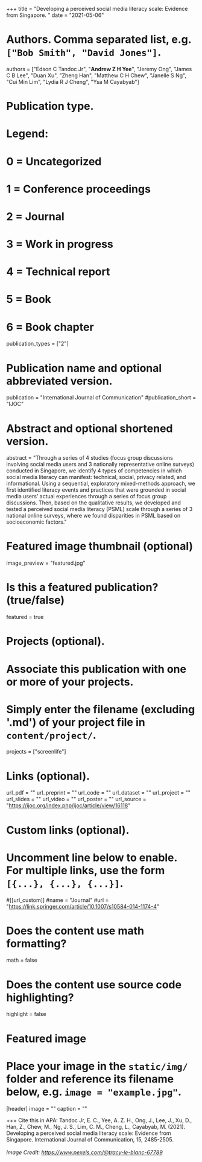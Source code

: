 +++
title = "Developing a perceived social media literacy scale: Evidence from Singapore. "
date = "2021-05-06"

# Authors. Comma separated list, e.g. `["Bob Smith", "David Jones"]`.

authors = ["Edson C Tandoc Jr", "**Andrew Z H Yee**", "Jeremy Ong", "James C B Lee", "Duan Xu", "Zheng Han", "Matthew C H Chew", "Janelle S Ng", "Cui Min Lim", "Lydia R J Cheng", "Ysa M Cayabyab"]

# Publication type.
# Legend:
# 0 = Uncategorized
# 1 = Conference proceedings
# 2 = Journal
# 3 = Work in progress
# 4 = Technical report
# 5 = Book
# 6 = Book chapter
publication_types = ["2"]

# Publication name and optional abbreviated version.
publication = "International Journal of Communication"
#publication_short = "IJOC"

# Abstract and optional shortened version.

abstract = "Through a series of 4 studies (focus group discussions involving social media users and 3 nationally representative online surveys) conducted in Singapore, we identify 4 types of competencies in which social media literacy can manifest: technical, social, privacy related, and informational. Using a sequential, exploratory mixed-methods approach, we first identified literacy events and practices that were grounded in social media users’ actual experiences through a series of focus group discussions. Then, based on the qualitative results, we developed and tested a perceived social media literacy (PSML) scale through a series of 3 national online surveys, where we found disparities in PSML based on socioeconomic factors."

# Featured image thumbnail (optional)
image_preview = "featured.jpg"

# Is this a featured publication? (true/false)
featured = true

# Projects (optional).
#   Associate this publication with one or more of your projects.
#   Simply enter the filename (excluding '.md') of your project file in `content/project/`.
projects = ["screenlife"]

# Links (optional).
url_pdf = ""
url_preprint = ""
url_code = ""
url_dataset = ""
url_project = ""
url_slides = ""
url_video = ""
url_poster = ""
url_source = "https://ijoc.org/index.php/ijoc/article/view/16118"

# Custom links (optional).
#   Uncomment line below to enable. For multiple links, use the form `[{...}, {...}, {...}]`.
#[[url_custom]]
#name = "Journal"
#url = "https://link.springer.com/article/10.1007/s10584-014-1174-4"

# Does the content use math formatting?
math = false

# Does the content use source code highlighting?
highlight = false
  
# Featured image
# Place your image in the `static/img/` folder and reference its filename below, e.g. `image = "example.jpg"`.
[header]
image = ""
caption = ""

+++
Cite this in APA: Tandoc Jr, E. C., Yee, A. Z. H., Ong, J., Lee, J., Xu, D., Han, Z., Chew, M., Ng, J. S., Lim, C. M., Cheng, L., Cayabyab, M. (2021). Developing a perceived social media literacy scale: Evidence from Singapore. International Journal of Communication, 15, 2485-2505.
<br/>
<br/>
*Image Credit: https://www.pexels.com/@tracy-le-blanc-67789*

